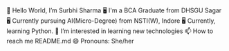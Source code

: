 👋 Hello World, I’m Surbhi Sharma
🖥️ I'm a BCA Graduate from DHSGU Sagar
🖥️ Currently pursuing AI(Micro-Degree) from NSTI(W), Indore
🖥️ Currently, learning Python.
👀 I’m interested in learning new technologies
📫 How to reach me README.md
😄 Pronouns: She/her
